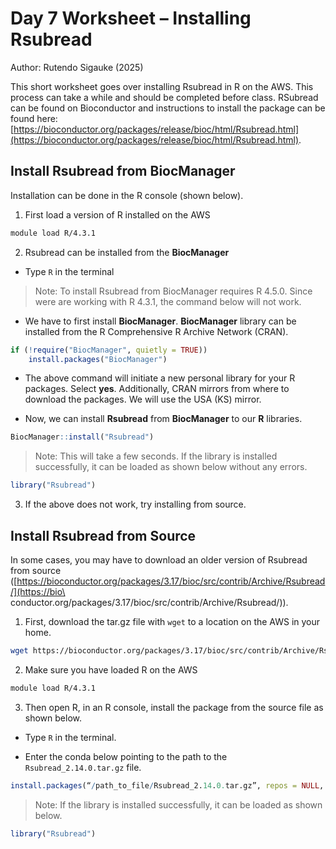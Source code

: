 # Day 7 Worksheet – Installing Rsubread		

Author: Rutendo Sigauke (2025)

This short worksheet goes over installing Rsubread in R on the AWS. This process can take a while and should be completed before class. RSubread can be found on Bioconductor and instructions to install the package can be found here: [https://bioconductor.org/packages/release/bioc/html/Rsubread.html](https://bioconductor.org/packages/release/bioc/html/Rsubread.html). 

## Install Rsubread from BiocManager

Installation can be done in the R console (shown below). 

1. First load a version of R installed on the AWS

```sh
module load R/4.3.1
```

2. Rsubread can be installed from the **BiocManager**

- Type `R` in the terminal 

> Note: To install Rsubread from BiocManager requires R 4.5.0. 
> Since were are working with R 4.3.1, the command below will not work.

- We have to first install **BiocManager**. **BiocManager** library can be installed from the R Comprehensive R Archive Network (CRAN).

```R
if (!require("BiocManager", quietly = TRUE))
    install.packages("BiocManager")

```

- The above command will initiate a new personal library for your R packages. Select **yes**. Additionally, CRAN mirrors from where to download the packages. We will use the USA (KS) mirror.

- Now, we can install **Rsubread** from **BiocManager** to our **R** libraries.

```R
BiocManager::install("Rsubread")
```

> Note: This will take a few seconds. If the library is installed successfully, it can be loaded as shown below without any errors.

```R
library("Rsubread")
```

3. If the above does not work, try installing from source.

## Install Rsubread from Source

In some cases, you may have to download an older version of Rsubread from source ([https://bioconductor.org/packages/3.17/bioc/src/contrib/Archive/Rsubread/](https://bio\
conductor.org/packages/3.17/bioc/src/contrib/Archive/Rsubread/)).

1. First, download the tar.gz file with `wget` to a location on the AWS in your home.

```sh
wget https://bioconductor.org/packages/3.17/bioc/src/contrib/Archive/Rsubread/Rsubread_2.14.0.tar.gz
```

2. Make sure you have loaded R on the AWS

```sh
module load R/4.3.1
```

3. Then open R, in an R console, install the package from the source file as shown below. 

- Type `R` in the terminal.

- Enter the conda below pointing to the path to the `Rsubread_2.14.0.tar.gz` file.

```R
install.packages(“/path_to_file/Rsubread_2.14.0.tar.gz”, repos = NULL, type="source")
```

> Note: If the library is installed successfully, it can be loaded as shown below.

```R
library("Rsubread")
```
